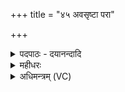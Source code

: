 +++
title = "४५ अवसृष्टा परा"

+++
<details><summary>पदपाठः - दयानन्दादि</summary>

अव॑सृ॒ष्टेत्यव॑ऽसृष्टा। परा॑। प॒त॒। शर॑व्ये। ब्रह्म॑सꣳशित॒ इति॒ ब्रह्म॑ऽसꣳशिते। गच्छ॑। अ॒मित्रा॑न्। प्र। प॒द्य॒स्व॒। मा। अ॒मीषा॑म्। कम्। च॒न। उत्। शि॒षः॒। ४५।
</details>

<details><summary>महीधरः</summary>

म० योद्धृदेवत्यानुष्टुप् योद्धॄन स्तौति । हे नरोऽस्मदीया योद्धारः, यूयं प्रेत परसैन्यं प्रति प्रकर्षेण गच्छत । ततो जयत विजयं प्राप्नुत । 'द्व्यचोऽतस्तिङः' (पा० ६ । ३ । १३५) इति प्रेतेत्यत्र दीर्घः । 'अन्येषामपि दृश्यते' ( पा० ६ । ३ । १३७ ) इति जयतेत्यत्र दीर्घः । इन्द्रो वा युष्मभ्यं शर्म जयोत्थं सुखं यच्छतु ददातु 'दाण् दाने' 'पाघ्रा-' (पा० ७।३। ७८) इत्यादिना यच्छादेशः । किंच यथा यूयमनाधृष्या असथ केनाप्यतिरस्कार्या भवथ । तथा वो युष्माकं बाहवो भुजदण्डा उग्रा उद्गूर्णायुधाः सन्तु । असथेत्यत्र 'लेटोऽडाटौ' (पा० ३ । ३ । ९४ ) इत्यडागमः ॥ ४६ ॥  
सप्तचत्वारिंशी।
</details>

<details><summary>अधिमन्त्रम् (VC)</summary>

- इषुर्देवता
- अप्रतिरथ ऋषिः
- आर्ष्यनुष्टुप्
- गान्धारः
</details>